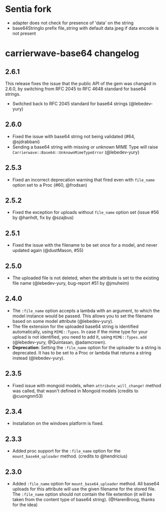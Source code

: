 # Sentia fork

- adapter does not check for presence of 'data' on the string
- base64StringIo prefix file_string with default data jpeg if data encode is not present

# carrierwave-base64 changelog

## 2.6.1

This release fixes the issue that the public API of the gem was changed in 2.6.0, by switching from RFC 2045 to RFC 4648 standard for base64 strings.

 - Switched back to RFC 2045 standard for base64 strings (@lebedev-yury)

## 2.6.0

 - Fixed the issue with base64 string not being validated (#64, @sjdrabbani)
 - Sending a base64 string with missing or unknown MIME Type will raise `Carrierwave::Base64::UnknownMimeTypeError` (@lebedev-yury)

## 2.5.3

 - Fixed an incorrect deprecation warning that fired even with `file_name` option set to a Proc (#60, @frodsan)

## 2.5.2

 - Fixed the exception for uploads without `file_name` option set (issue #56 by @hanhdt, fix by @szajbus)

## 2.5.1

 - Fixed the issue with the filename to be set once for a model, and never updated again (@dustMason, #55)

## 2.5.0

  - The uploaded file is not deleted, when the attribute is set to the existing file name (@lebedev-yury, bug-report #51 by @jmuheim)

## 2.4.0

  - The `:file_name` option accepts a lambda with an argument, to which the model instance would be passed. This allows you to set the filename based on some model attribute (@lebedev-yury).
  - The file extension for the uploaded base64 string is identified automatically, using `MIME::Types`. In case if the mime type for your upload is not identified, you need to add it, using `MIME::Types.add` (@lebedev-yury, @Quintasan, @adamcrown).
  - **Deprecation**: Setting the `:file_name` option for the uploader to a string is deprecated. It has to be set to a Proc or lambda that returns a string instead (@lebedev-yury).

## 2.3.5

  - Fixed issue with mongoid models, when `attribute_will_change!` method was called, that wasn't defined in Mongoid models (credits to @cuongnm53)

## 2.3.4

  - Installation on the windows platform is fixed.

## 2.3.3

  - Added proc support for the `:file_name` option for the `mount_base64_uploader` method. (credits to @hendricius)

## 2.3.0

  - Added `:file_name` option for `mount_base64_uploader` method. All base64 uploads for this attribute will use the given filename for the stored file. The `:file_name` option should not contain the file extention (it will be taken from the content type of base64 string). (@HarenBroog, thanks for the idea)
